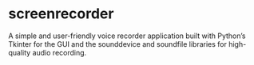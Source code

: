 # screenrecorder
A simple and user-friendly voice recorder application built with Python’s Tkinter for the GUI and the sounddevice and soundfile libraries for high-quality audio recording.
